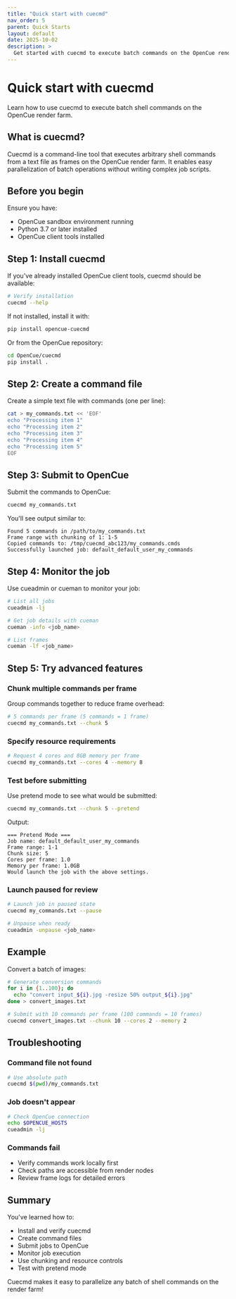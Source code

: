 ```yaml
---
title: "Quick start with cuecmd"
nav_order: 5
parent: Quick Starts
layout: default
date: 2025-10-02
description: >
  Get started with cuecmd to execute batch commands on the OpenCue render farm
---
```


# Quick start with cuecmd

Learn how to use cuecmd to execute batch shell commands on the OpenCue render farm.

## What is cuecmd?

Cuecmd is a command-line tool that executes arbitrary shell commands from a text file as frames on the OpenCue render farm. It enables easy parallelization of batch operations without writing complex job scripts.

## Before you begin

Ensure you have:
- OpenCue sandbox environment running
- Python 3.7 or later installed
- OpenCue client tools installed

## Step 1: Install cuecmd

If you've already installed OpenCue client tools, cuecmd should be available:

```bash
# Verify installation
cuecmd --help
```

If not installed, install it with:

```bash
pip install opencue-cuecmd
```

Or from the OpenCue repository:

```bash
cd OpenCue/cuecmd
pip install .
```

## Step 2: Create a command file

Create a simple text file with commands (one per line):

```bash
cat > my_commands.txt << 'EOF'
echo "Processing item 1"
echo "Processing item 2"
echo "Processing item 3"
echo "Processing item 4"
echo "Processing item 5"
EOF
```

## Step 3: Submit to OpenCue

Submit the commands to OpenCue:

```bash
cuecmd my_commands.txt
```

You'll see output similar to:

```
Found 5 commands in /path/to/my_commands.txt
Frame range with chunking of 1: 1-5
Copied commands to: /tmp/cuecmd_abc123/my_commands.cmds
Successfully launched job: default_default_user_my_commands
```

## Step 4: Monitor the job

Use cueadmin or cueman to monitor your job:

```bash
# List all jobs
cueadmin -lj

# Get job details with cueman
cueman -info <job_name>

# List frames
cueman -lf <job_name>
```

## Step 5: Try advanced features

### Chunk multiple commands per frame

Group commands together to reduce frame overhead:

```bash
# 5 commands per frame (5 commands = 1 frame)
cuecmd my_commands.txt --chunk 5
```

### Specify resource requirements

```bash
# Request 4 cores and 8GB memory per frame
cuecmd my_commands.txt --cores 4 --memory 8
```

### Test before submitting

Use pretend mode to see what would be submitted:

```bash
cuecmd my_commands.txt --chunk 5 --pretend
```

Output:
```
=== Pretend Mode ===
Job name: default_default_user_my_commands
Frame range: 1-1
Chunk size: 5
Cores per frame: 1.0
Memory per frame: 1.0GB
Would launch the job with the above settings.
```

### Launch paused for review

```bash
# Launch job in paused state
cuecmd my_commands.txt --pause

# Unpause when ready
cueadmin -unpause <job_name>
```

## Example

Convert a batch of images:

```bash
# Generate conversion commands
for i in {1..100}; do
  echo "convert input_${i}.jpg -resize 50% output_${i}.jpg"
done > convert_images.txt

# Submit with 10 commands per frame (100 commands = 10 frames)
cuecmd convert_images.txt --chunk 10 --cores 2 --memory 2
```

## Troubleshooting

### Command file not found
```bash
# Use absolute path
cuecmd $(pwd)/my_commands.txt
```

### Job doesn't appear
```bash
# Check OpenCue connection
echo $OPENCUE_HOSTS
cueadmin -lj
```

### Commands fail
- Verify commands work locally first
- Check paths are accessible from render nodes
- Review frame logs for detailed errors

## Summary

You've learned how to:
- Install and verify cuecmd
- Create command files
- Submit jobs to OpenCue
- Monitor job execution
- Use chunking and resource controls
- Test with pretend mode

Cuecmd makes it easy to parallelize any batch of shell commands on the render farm!

